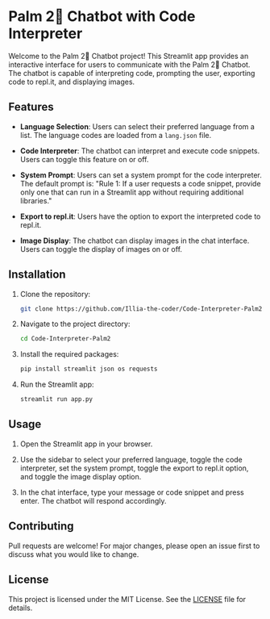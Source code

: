 

# Palm 2🌴 Chatbot with Code Interpreter

Welcome to the Palm 2🌴 Chatbot project! This Streamlit app provides an interactive interface for users to communicate with the Palm 2🌴 Chatbot. The chatbot is capable of interpreting code, prompting the user, exporting code to repl.it, and displaying images.

## Features

- **Language Selection**: Users can select their preferred language from a list. The language codes are loaded from a `lang.json` file.
  
- **Code Interpreter**: The chatbot can interpret and execute code snippets. Users can toggle this feature on or off.
  
- **System Prompt**: Users can set a system prompt for the code interpreter. The default prompt is: "Rule 1: If a user requests a code snippet, provide only one that can run in a Streamlit app without requiring additional libraries."
  
- **Export to repl.it**: Users have the option to export the interpreted code to repl.it.
  
- **Image Display**: The chatbot can display images in the chat interface. Users can toggle the display of images on or off.

## Installation

1. Clone the repository:
   ```bash
   git clone https://github.com/Illia-the-coder/Code-Interpreter-Palm2.git
   ```

2. Navigate to the project directory:
   ```bash
   cd Code-Interpreter-Palm2
   ```

3. Install the required packages:
   ```bash
   pip install streamlit json os requests
   ```

4. Run the Streamlit app:
   ```bash
   streamlit run app.py
   ```

## Usage

1. Open the Streamlit app in your browser.
  
2. Use the sidebar to select your preferred language, toggle the code interpreter, set the system prompt, toggle the export to repl.it option, and toggle the image display option.
  
3. In the chat interface, type your message or code snippet and press enter. The chatbot will respond accordingly.

## Contributing

Pull requests are welcome! For major changes, please open an issue first to discuss what you would like to change.

## License

This project is licensed under the MIT License. See the [LICENSE](https://github.com/Illia-the-coder/Code-Interpreter-Palm2/blob/main/LICENSE) file for details.
